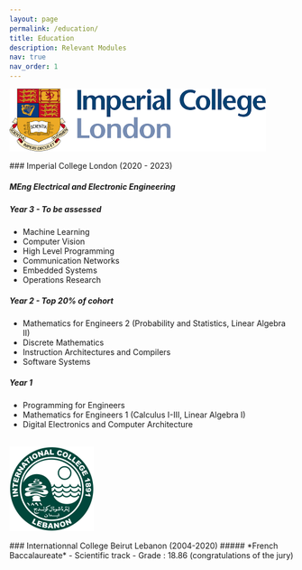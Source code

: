 ```yaml
---
layout: page
permalink: /education/
title: Education
description: Relevant Modules
nav: true
nav_order: 1
---
```

<!-- <p style="text-align: left"><img src="../assets/img/mit_resize.png"></p>
### Massachusetts Institute of Technology (MIT) (2023 - 2024)

##### *MEng Electronic and Information Engineering*  

##### Exchange Year (Year 4) (To be completed)
- Machine Learning
- Quantitative Methods for Natural Language Processing
- Dynamic Programming and Reinforcement Learning
-  Final Year Project under the supervision of Dr. Mardavij Roozbehani
titled "Reinforcement Learning for Predicting and Shaping Electricity Demand of
Electric Vehicles"
<br/><br/> -->

<p style="text-align: left"><img src="../assets/img/IC2.png"></p>
### Imperial College London (2020 - 2023)

##### *MEng Electrical and Electronic Engineering* 
##### Year 3 - To be assessed
- Machine Learning
- Computer Vision
- High Level Programming
- Communication Networks
- Embedded Systems
- Operations Research

##### Year 2 - Top 20% of cohort
- Mathematics for Engineers 2 (Probability and Statistics, Linear Algebra II)
- Discrete Mathematics
- Instruction Architectures and Compilers
- Software Systems

##### Year 1 
- Programming for Engineers
- Mathematics for Engineers 1 (Calculus I-III, Linear Algebra I)
- Digital Electronics and Computer Architecture
<br/><br/>

<p style="text-align: left"><img src="../assets/img/IC4.png"></p>
### Internationnal College Beirut Lebanon (2004-2020)
##### *French Baccalaureate*
- Scientific track 
- Grade : 18.86 (congratulations of the jury)